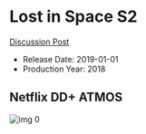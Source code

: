 # Lost in Space S2

[Discussion Post](https://www.avsforum.com/threads/bass-eq-for-filtered-movies.2995212/post-58998894)

* Release Date: 2019-01-01
* Production Year: 2018

## Netflix DD+ ATMOS

![img 0](https://i.imgur.com/TKllgDR.jpg)

